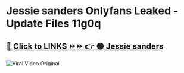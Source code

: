 
 # Jessie sanders Onlyfans Leaked - Update Files 11g0q

## <h2><a href="https://clipsfans.com/Jessie_sanders&ref=git">🔗 Click to LINKS ⏩⏩ 👉 🟢 Jessie sanders </a></h2>

<a href="https://clipsfans.com/Jessie_sanders&ref=git" rel="nofollow" data-target="animated-image.originalLink"><img src="https://i.ibb.co.com/xMMVF88/686577567.gif" alt="Viral Video Original" style="max-width: 100%; display: inline-block;" data-target="animated-image.originalImage"></a>

